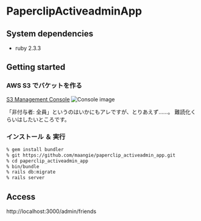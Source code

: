 # PaperclipActiveadminApp

## System dependencies

- ruby 2.3.3

## Getting started

### AWS S3 でバケットを作る

[S3 Management Console](https://console.aws.amazon.com/s3)
![Console image](https://cloud.githubusercontent.com/assets/6139686/21469940/e31e489a-cab3-11e6-8d62-a1512a4ccb48.jpeg)

「非付与者: 全員」というのはいかにもアレですが、とりあえず……。
難読化くらいはしたいところです。

### インストール ＆ 実行
```bash
% gem install bundler
% git https://github.com/maangie/paperclip_activeadmin_app.git
% cd paperclip_activeadmin_app
% bin/bundle
% rails db:migrate
% rails server
```
## Access
http://localhost:3000/admin/friends
